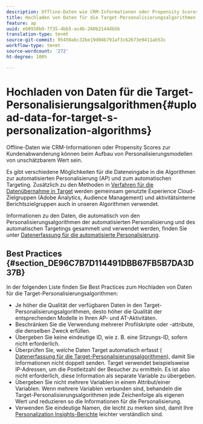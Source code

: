 ```yaml
---
description: Offline-Daten wie CRM-Informationen oder Propensity Scores zur Kundenabwanderung können beim Aufbau von Personalisierungsmodellen von unschätzbarem Wert sein.
title: Hochladen von Daten für die Target-Personalisierungsalgorithmen
feature: ap
uuid: eb0938b9-7f35-4bb5-ac4b-260b2144db5b
translation-type: tm+mt
source-git-commit: 95450abc32be19d04b791af3c62673e9411ab53c
workflow-type: tm+mt
source-wordcount: '272'
ht-degree: 100%

---
```



# Hochladen von Daten für die Target-Personalisierungsalgorithmen{#upload-data-for-target-s-personalization-algorithms}

Offline-Daten wie CRM-Informationen oder Propensity Scores zur Kundenabwanderung können beim Aufbau von Personalisierungsmodellen von unschätzbarem Wert sein.

Es gibt verschiedene Möglichkeiten für die Dateneingabe in die Algorithmen zur automatisierten Personalisierung (AP) und zum automatischen Targeting. Zusätzlich zu den Methoden in  [Verfahren für die Datenübernahme in Target](/help/c-implementing-target/c-considerations-before-you-implement-target/c-methods-to-get-data-into-target/methods-to-get-data-into-target.md#concept_0069C0EFB56C4700BB33F2F35C2B9B17) werden gemeinsam genutzte Experience Cloud-Zielgruppen (Adobe Analytics, Audience Management) und aktivitätsinterne Berichtszielgruppen auch in unseren Algorithmen verwendet.

Informationen zu den Daten, die automatisch von den Personalisierungsalgorithmen der automatisierten Personalisierung und des automatischen Targetings gesammelt und verwendet werden, finden Sie unter [Datenerfassung für die automatisierte Personalisierung](/help/c-activities/t-automated-personalization/ap-data.md).

## Best Practices {#section_DE96C7B7D114491DBB67FB5B7DA3D37B}

In der folgenden Liste finden Sie Best Practices zum Hochladen von Daten für die Target-Personalisierungsalgorithmen:

* Je höher die Qualität der verfügbaren Daten in den Target-Personalisierungsalgorithmen, desto höher die Qualität der entsprechenden Modelle in Ihren AP- und AT-Aktivitäten.
* Beschränken Sie die Verwendung mehrerer Profilskripte oder -attribute, die denselben Zweck erfüllen.
* Übergeben Sie keine eindeutige ID, wie z. B. eine Sitzungs-ID, sofern nicht erforderlich.
* Überprüfen Sie, welche Daten Target automatisch erfasst (  [Datenerfassung für die Target-Personalisierungsalgorithmen](/help/c-activities/t-automated-personalization/ap-data.md)), damit Sie Informationen nicht doppelt senden. Target verwendet beispielsweise IP-Adressen, um die Postleitzahl der Besucher zu ermitteln. Es ist also nicht erforderlich, diese Information als separate Variable zu übergeben.
* Übergeben Sie nicht mehrere Variablen in einem Attribut/einer Variablen. Wenn mehrere Variablen verbunden sind, behandeln die Target-Personalisierungsalgorithmen jede Zeichenfolge als eigenen Wert und reduzieren so die Informationen für die Personalisierung.
* Verwenden Sie eindeutige Namen, die leicht zu merken sind, damit Ihre  [Personalization Insights-Berichte](/help/c-reports/c-personalization-insights-reports/personalization-insights-reports.md#concept_A897070E1EDC403EB84CFB7A6ECAD767) leichter verständlich sind.

